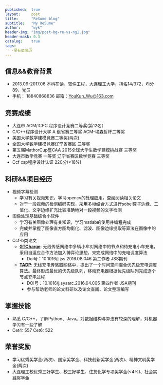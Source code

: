 ```yaml
---
published:  true
layout:     post
title:      "ReSume blog"
subtitle:   "My ReSume"
author:     "wyk"
header-img: "img/post-bg-re-vs-ng1.jpg"
header-mask: 0.3
catalog:    true
tags:
   -吴有堃简历
---
```


## 信息&&教育背景
* 2013.09-2017.06 本科在读，软件工程，大连理工大学，排名14/372，均分89，党员
* 手机： 18840868836 邮箱：YouKun_Wu@163.com

## 竞赛成绩
* 大连市 ACM/ICPC 程序设计竞赛二等奖(第12名）                             
* C/C++程序设计大学 A 组省赛三等奖   ACM-埃森哲杯二等奖                    
* 美国大学数学建模竞赛二等奖(两次)                                     
* 全国大学数学建模竞赛辽宁省赛区  三等奖                                     
* 第五届MathorCup暨CAA 2015全球大学生数学建模挑战赛  三等奖              
* 大连市数学竞赛     一等奖      辽宁省赛区数学竞赛    三等奖              
* Ccf csp程序设计认证 220分(<18%)   

## 科研&&项目经历
* 视频字幕检测
  * 学习有关视频知识，学习opencv的处理应用。查阅阅读相关论文
  * 对于一段视频的检测编码实现，采用多帧结合方式进行sobel算子边缘、二值化、文字边缘扩充比较准确地对一段视频的文字检测
* 图像处理基础综合小软件
  * 学习有关图像处理有关知识，学习matlab的使用并编程完成 
  * 完成并掌握了图像直方图均衡化、滤波、图像边缘提取等算法在图像中的应用
* Ccf-b类论文
  * **[GTCharge](http://www.sciencedirect.com/science/article/pii/S0164121216301480 "GTCharge")**: 无线传感网络中多辆小车对网络中的节点和待充电小车充电，采用自适应合作方法加入博弈论思想，来完成网络中的充电调度算法
      * Doi号：10.1016/j.jss.2016.08.046    第二作者   JSS期刊
  * **[TADP](http://www.sciencedirect.com/science/article/pii/S1383762116300285 "TADP")**: 无线充电传感器网络中，提出了一个时间空间混合优先级充电调度算法。最终形成最优的优先级队列，移动充电器根据优先级队列完成逐个节点充电过程
      * DOI号：10.1016/j.sysarc.2016.04.005   第四作者  JSA期刊
      * 参与帮助老师的论文科研以及论文查阅、论文整理编写

## 掌握技能
* 熟悉 C/C++，了解Python、Java。对数据结构与算法有较深的理解，对机器学习有一些了解
* Cet4: 557   Cet6: 522

## 荣誉奖励
* 学习优秀奖学金(两次)、国家奖学金、科技创新奖学金(两次)、精神文明奖学金(两次)
* 大连理工校优秀三好学生、校三好学生、住友化学专项奖学金(<4%)、社会实践奖学金
